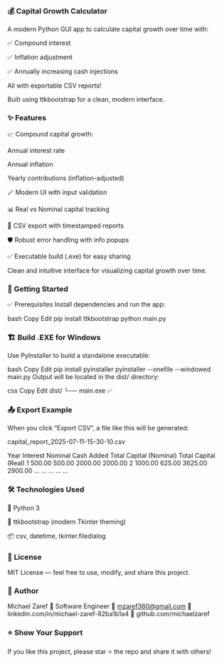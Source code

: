 ### 💰 Capital Growth Calculator
  A modern Python GUI app to calculate capital growth over time with:
  
  ✅ Compound interest
  
  ✅ Inflation adjustment
  
  ✅ Annually increasing cash injections
  
  All with exportable CSV reports!
  
  Built using ttkbootstrap for a clean, modern interface.

### ✨ Features
  📈 Compound capital growth:
  
  Annual interest rate
  
  Annual inflation

  Yearly contributions (inflation-adjusted)
  
  🪄 Modern UI with input validation
  
  📊 Real vs Nominal capital tracking
  
  📂 CSV export with timestamped reports
  
  🛡️ Robust error handling with info popups
  
  ✅ Executable build (.exe) for easy sharing
  
  Clean and intuitive interface for visualizing capital growth over time.

### 🚀 Getting Started
✅ Prerequisites
  Install dependencies and run the app:
  
  bash
  Copy
  Edit
  pip install ttkbootstrap
python main.py
### 🏗️ Build .EXE for Windows
  Use PyInstaller to build a standalone executable:
  
  bash
  Copy
  Edit
  pip install pyinstaller
  pyinstaller --onefile --windowed main.py
  Output will be located in the dist/ directory:
  
  css
  Copy
  Edit
  dist/
    └── main.exe ✅
### 📤 Export Example
  When you click “Export CSV”, a file like this will be generated:
  
  capital_report_2025-07-11-15-30-10.csv
  
  Year	Interest	Nominal Cash Added	Total Capital (Nominal)	Total Capital (Real)
  1	500.00	500.00	2000.00	2000.00
  2	1000.00	625.00	3625.00	2900.00
  ...	...	...	...	...

### 🛠️ Technologies Used
  🐍 Python 3
  
  🎨 ttkbootstrap (modern Tkinter theming)
  
  📦 csv, datetime, tkinter.filedialog

### 📄 License
  MIT License — feel free to use, modify, and share this project.

### 🙌 Author
  Michael Zaref
  💼 Software Engineer
  📧 mzaref360@gmail.com
  🔗 linkedin.com/in/michael-zaref-82ba1b1a4
  🐙 github.com/michaelzaref

### ⭐️ Show Your Support
  If you like this project, please star ⭐ the repo and share it with others!

